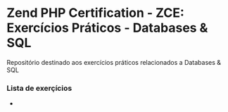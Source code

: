 # Zend PHP Certification - ZCE: Exercícios Práticos - Databases & SQL

Repositório destinado aos exercícios práticos relacionados a Databases & SQL

### Lista de exerçícios
- 